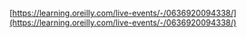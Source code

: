 [https://learning.oreilly.com/live-events/-/0636920094338/](https://learning.oreilly.com/live-events/-/0636920094338/)